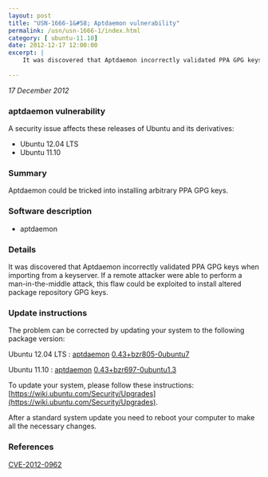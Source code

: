 ```yaml
---
layout: post
title: "USN-1666-1&#58; Aptdaemon vulnerability"
permalink: /usn/usn-1666-1/index.html
category: [ ubuntu-11.10]
date: 2012-12-17 12:00:00
excerpt: |
    It was discovered that Aptdaemon incorrectly validated PPA GPG keys when importing from a keyserver. If a remote attacker were able to perform a man-in-the-middle attack, this flaw could be exploited to install altered package repository GPG keys. 
    
--- 
```

 
 

*17 December 2012*

### aptdaemon vulnerability

A security issue affects these releases of Ubuntu and its derivatives:

* Ubuntu 12.04 LTS
* Ubuntu 11.10

### Summary

Aptdaemon could be tricked into installing arbitrary PPA GPG keys. 

### Software description

* aptdaemon 

### Details

It was discovered that Aptdaemon incorrectly validated PPA GPG keys when importing from a keyserver. If a remote attacker were able to perform a man-in-the-middle attack, this flaw could be exploited to install altered package repository GPG keys. 

### Update instructions

The problem can be corrected by updating your system to the following package version:

Ubuntu 12.04 LTS
 : [aptdaemon](https://launchpad.net/ubuntu/+source/aptdaemon) <span> [0.43+bzr805-0ubuntu7](https://launchpad.net/ubuntu/+source/aptdaemon/0.43+bzr805-0ubuntu7) </span> 

Ubuntu 11.10
 : [aptdaemon](https://launchpad.net/ubuntu/+source/aptdaemon) <span> [0.43+bzr697-0ubuntu1.3](https://launchpad.net/ubuntu/+source/aptdaemon/0.43+bzr697-0ubuntu1.3) </span> 

To update your system, please follow these instructions: [https://wiki.ubuntu.com/Security/Upgrades](https://wiki.ubuntu.com/Security/Upgrades).

After a standard system update you need to reboot your computer to make all the necessary changes. 

### References

 
 [CVE-2012-0962](http://people.ubuntu.com/~ubuntu-security/cve/CVE-2012-0962)
 

